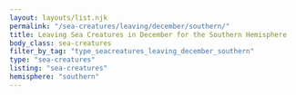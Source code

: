 ```yaml
---
layout: layouts/list.njk
permalink: "/sea-creatures/leaving/december/southern/"
title: Leaving Sea Creatures in December for the Southern Hemisphere
body_class: sea-creatures
filter_by_tag: "type_seacreatures_leaving_december_southern"
type: "sea-creatures"
listing: "sea-creatures"
hemisphere: "southern"
---
```

